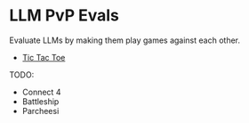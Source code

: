 # LLM PvP Evals

Evaluate LLMs by making them play games against each other.

- [Tic Tac Toe](tictactoe/eval.md)

TODO:
- Connect 4
- Battleship
- Parcheesi